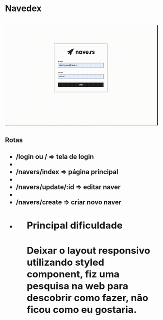<h1>Navedex<h1/>

![Navedex](navedex.gif)

<h2>Rotas<h2/>

<ul>
    <li>/login ou / => tela de login<li/>
    <li>/navers/index => página principal<li/>
    <li>/navers/update/:id => editar naver<li/>
    <li>/navers/create => criar novo naver<li/>
<ul/>


<h2> Principal dificuldade <h2/>
<p>Deixar o layout responsivo utilizando styled component, 
fiz uma pesquisa na web para descobrir como fazer, não ficou como
eu gostaria.
<p/>



